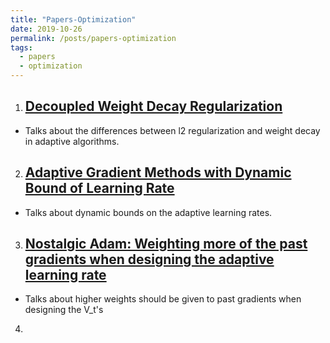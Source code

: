 ```yaml
---
title: "Papers-Optimization"
date: 2019-10-26
permalink: /posts/papers-optimization
tags:
  - papers
  - optimization
---
```


1. ## [Decoupled Weight Decay Regularization](https://arxiv.org/abs/1711.05101)
  * Talks about the differences between l2 regularization and weight decay in adaptive algorithms.

2. ## [Adaptive Gradient Methods with Dynamic Bound of Learning Rate](https://arxiv.org/abs/1902.09843)
  * Talks about dynamic bounds on the adaptive learning rates.
  
3. ## [Nostalgic Adam: Weighting more of the past gradients when designing the adaptive learning rate](https://arxiv.org/abs/1805.07557)
  * Talks about higher weights should be given to past gradients when designing the V_t's
  
4. 
